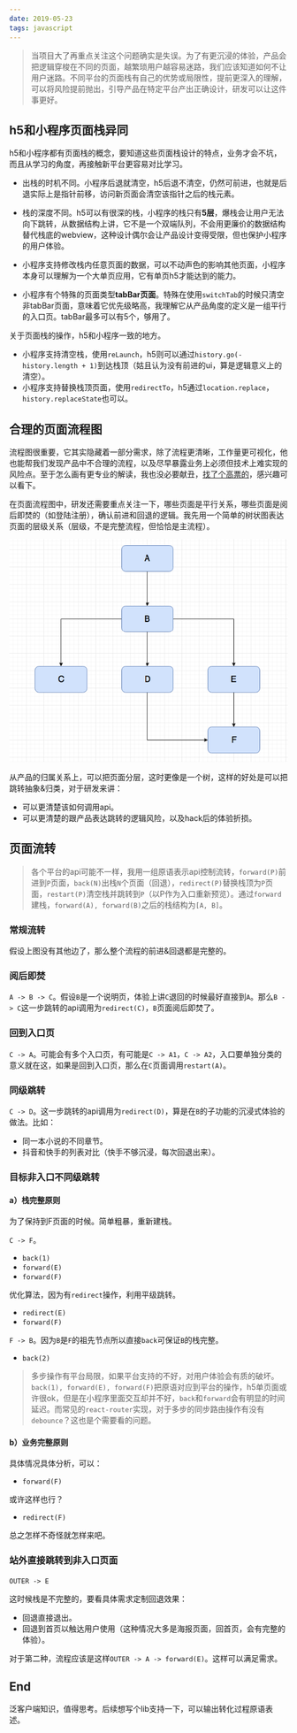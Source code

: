 ```yaml
---
date: 2019-05-23
tags: javascript
---
```


> 当项目大了再重点关注这个问题确实是失误。为了有更沉浸的体验，产品会把逻辑穿梭在不同的页面，越繁琐用户越容易迷路，我们应该知道如何不让用户迷路。不同平台的页面栈有自己的优势或局限性，提前更深入的理解，可以将风险提前抛出，引导产品在特定平台产出正确设计，研发可以让这件事更好。

## h5和小程序页面栈异同

h5和小程序都有页面栈的概念，要知道这些页面栈设计的特点，业务才会不坑，而且从学习的角度，再接触新平台更容易对比学习。

- 出栈的时机不同。小程序后退就清空，h5后退不清空，仍然可前进，也就是后退实际上是指针前移，访问新页面会清空该指针之后的栈元素。

- 栈的深度不同。h5可以有很深的栈，小程序的栈只有**5层**，爆栈会让用户无法向下跳转，从数据结构上讲，它不是一个双端队列，不会用更廉价的数据结构替代栈底的webview，这种设计偶尔会让产品设计变得受限，但也保护小程序的用户体验。

- 小程序支持修改栈内任意页面的数据，可以不动声色的影响其他页面，小程序本身可以理解为一个大单页应用，它有单页h5才能达到的能力。

- 小程序有个特殊的页面类型**tabBar页面**。特殊在使用`switchTab`的时候只清空非tabBar页面，意味着它优先级略高，我理解它从产品角度的定义是一组平行的入口页。tabBar最多可以有5个，够用了。

关于页面栈的操作，h5和小程序一致的地方。

- 小程序支持清空栈，使用`reLaunch`，h5则可以通过`history.go(-history.length + 1)`到达栈顶（姑且认为没有前进的ui，算是逻辑意义上的清空）。
- 小程序支持替换栈顶页面，使用`redirectTo`，h5通过`location.replace`，`history.replaceState`也可以。

## 合理的页面流程图

流程图很重要，它其实隐藏着一部分需求，除了流程更清晰，工作量更可视化，他也能帮我们发现产品中不合理的流程，以及尽早暴露业务上必须但技术上难实现的风险点。至于怎么画有更专业的解读，我也没必要献丑，[找了个高票的](http://www.woshipm.com/pmd/27239.html)，感兴趣可以看下。

在页面流程图中，研发还需要重点关注一下，哪些页面是平行关系，哪些页面是阅后即焚的（如登陆注册），确认前进和回退的逻辑。我先用一个简单的树状图表达页面的层级关系（层级，不是完整流程，但恰恰是主流程）。

![](/images/page_tree.png)

从产品的归属关系上，可以把页面分层，这时更像是一个树，这样的好处是可以把跳转抽象&归类，对于研发来讲：

- 可以更清楚该如何调用api。
- 可以更清楚的跟产品表达跳转的逻辑风险，以及hack后的体验折损。

## 页面流转

> 各个平台的api可能不一样，我用一组原语表示api控制流转，`forward(P)`前进到`P`页面，`back(N)`出栈`N`个页面（回退），`redirect(P)`替换栈顶为`P`页面，`restart(P)`清空栈并跳转到`P`（以P作为入口重新预览）。通过`forward`建栈，`forward(A), forward(B)`之后的栈结构为`[A, B]`。

### 常规流转

假设上图没有其他边了，那么整个流程的前进&回退都是完整的。

### 阅后即焚

`A -> B -> C`。假设`B`是一个说明页，体验上讲`C`退回的时候最好直接到`A`。那么`B -> C`这一步跳转的api调用为`redirect(C)`，`B`页面阅后即焚了。

### 回到入口页

`C -> A`。可能会有多个入口页，有可能是`C -> A1`，`C -> A2`，入口要单独分类的意义就在这，如果是回到入口页，那么在`C`页面调用`restart(A)`。

### 同级跳转

`C -> D`。这一步跳转的api调用为`redirect(D)`，算是在`B`的子功能的沉浸式体验的做法。比如：
- 同一本小说的不同章节。
- 抖音和快手的列表对比（快手不够沉浸，每次回退出来）。

### 目标非入口不同级跳转

#### a）栈完整原则

为了保持到F页面的时候。简单粗暴，重新建栈。

`C -> F`。
- `back(1)`
- `forward(E)`
- `forward(F)`

优化算法，因为有`redirect`操作，利用平级跳转。
- `redirect(E)`
- `forward(F)`

`F -> B`。因为`B`是`F`的祖先节点所以直接`back`可保证`B`的栈完整。
- `back(2)`

> 多步操作有平台局限，如果平台支持的不好，对用户体验会有质的破坏。`back(1), forward(E), forward(F)`把原语对应到平台的操作，h5单页面或许很ok，但是在小程序里面交互却并不好，`back`和`forward`会有明显的时间延迟。而常见的`react-router`实现，对于多步的同步路由操作有没有`debounce`？这也是个需要看的问题。

#### b）业务完整原则

具体情况具体分析，可以：
- `forward(F)`

或许这样也行？
- `redirect(F)`

总之怎样不奇怪就怎样来吧。

### 站外直接跳转到非入口页面

`OUTER -> E`

这时候栈是不完整的，要看具体需求定制回退效果：
- 回退直接退出。
- 回退到首页以触达用户使用（这种情况大多是海报页面，回首页，会有完整的体验）。

对于第二种，流程应该是这样`OUTER -> A -> forward(E)`。这样可以满足需求。

## End

泛客户端知识，值得思考。后续想写个lib支持一下，可以输出转化过程原语表述。
